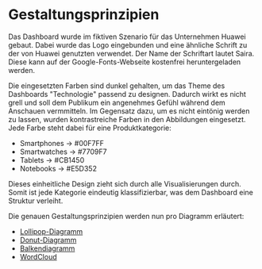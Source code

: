 # Gestaltungsprinzipien

Das Dashboard wurde im fiktiven Szenario für das Unternehmen Huawei gebaut. Dabei wurde das Logo eingebunden und eine ähnliche Schrift zu der von Huawei genutzten verwendet. Der Name der Schriftart lautet Saira. Diese kann auf der Google-Fonts-Webseite kostenfrei heruntergeladen werden.

Die eingesetzten Farben sind dunkel gehalten, um das Theme des Dashboards "Technologie" passend zu designen. Dadurch wirkt es nicht grell und soll dem Publikum ein angenehmes Gefühl während dem Anschauen vermmitteln. Im Gegensatz dazu, um es nicht eintönig werden zu lassen, wurden kontrastreiche Farben in den Abbildungen eingesetzt. Jede Farbe steht dabei für eine Produktkategorie:

- Smartphones → #00F7FF
- Smartwatches → #7709F7
- Tablets → #CB1450
- Notebooks → #E5D352

Dieses einheitliche Design zieht sich durch alle Visualisierungen durch. Somit ist jede Kategorie eindeutig klassifizierbar, was dem Dashboard eine Struktur verleiht.

Die genauen Gestaltungsprinzipien werden nun pro Diagramm erläutert:

- [Lollipop-Diagramm](lollipop.md)
- [Donut-Diagramm](donut.md)
- [Balkendiagramm](barchart.md)
- [WordCloud](wordcloud.md)